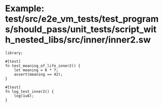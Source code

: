 # Example: test/src/e2e_vm_tests/test_programs/should_pass/unit_tests/script_with_nested_libs/src/inner/inner2.sw

```sway
library;

#[test]
fn test_meaning_of_life_inner2() {
    let meaning = 6 * 7;
    assert(meaning == 42);
}

#[test]
fn log_test_inner2() {
    log(1u8);
}

```
